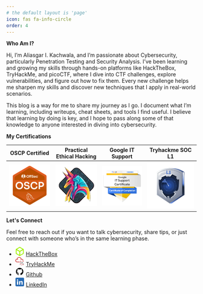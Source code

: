```yaml
---
# the default layout is 'page'
icon: fas fa-info-circle
order: 4
---
```


**Who Am I?**

Hi, I’m Aliasgar I. Kachwala, and I’m passionate about Cybersecurity, particularly Penetration Testing and Security Analysis. I’ve been learning and growing my skills through hands-on platforms like HackTheBox, TryHackMe, and picoCTF, where I dive into CTF challenges, explore vulnerabilities, and figure out how to fix them. Every new challenge helps me sharpen my skills and discover new techniques that I apply in real-world scenarios.

This blog is a way for me to share my journey as I go. I document what I’m learning, including writeups, cheat sheets, and tools I find useful. I believe that learning by doing is key, and I hope to pass along some of that knowledge to anyone interested in diving into cybersecurity.

**My Certifications**

| OSCP Certified  | Practical Ethical Hacking | Google IT Support | Tryhackme SOC L1 |
|-----------|-----------|-----------|-----------|
| ![oscp](assets/img/about/oscp.png) | ![peh](assets/img/about/practical-ethical-hacking.jpeg) | ![gits](assets/img/about/google-it-support.png) | ![thmsocl1](assets/img/about/tryhackme-SOC-L1.png) |

**Let's Connect**

Feel free to reach out if you want to talk cybersecurity, share tips, or just connect with someone who’s in the same learning phase.

- ![HackTheBox](assets/img/about/hackthebox.png) [HackTheBox](https://www.hackthebox.eu)
- ![TryHackMe](assets/img/about/tryhackme.png) [TryHackMe](https://tryhackme.com)
- ![GitHub](assets/img/about/github.png) [Github](https://www.github.com) 
- ![Linkedin](assets/img/about/linkedin.png) [LinkedIn](https://www.linkedin.com) 
